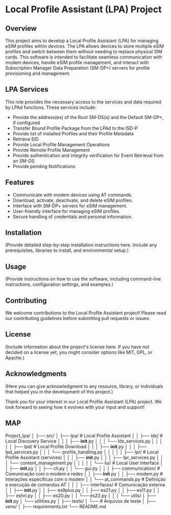 # Local Profile Assistant (LPA) Project

## Overview

This project aims to develop a Local Profile Assistant (LPA) for managing eSIM profiles within devices. The LPA allows devices to store multiple eSIM profiles and switch between them without needing to replace physical SIM cards. This software is intended to facilitate seamless communication with modem devices, handle eSIM profile management, and interact with Subscription Manager Data Preparation (SM-DP+) servers for profile provisioning and management.

## LPA Services
This role provides the necessary access to the services and data required by LPAd functions. These services include:
- Provide the address(es) of the Root SM-DS(s) and the Default SM-DP+, if configured
- Transfer Bound Profile Package from the LPAd to the ISD-P
- Provide list of installed Profiles and their Profile Metadata
- Retrieve EID
- Provide Local Profile Management Operations
- Provide Remote Profile Management
- Provide authentication and integrity verification for Event Retrieval from an SM-DS
- Provide pending Notifications

## Features

- Communicate with modem devices using AT commands.
- Download, activate, deactivate, and delete eSIM profiles.
- Interface with SM-DP+ servers for eSIM management.
- User-friendly interface for managing eSIM profiles.
- Secure handling of credentials and personal information.

## Installation

(Provide detailed step-by-step installation instructions here. Include any prerequisites, libraries to install, and environmental setup.)

## Usage

(Provide instructions on how to use the software, including command-line instructions, configuration settings, and examples.)

## Contributing

We welcome contributions to the Local Profile Assistant project! Please read our contributing guidelines before submitting pull requests or issues.

## License

(Include information about the project's license here. If you have not decided on a license yet, you might consider options like MIT, GPL, or Apache.)

## Acknowledgments

(Here you can give acknowledgment to any resource, library, or individuals that helped you in the development of this project.)

Thank you for your interest in our Local Profile Assistant (LPA) project. We look forward to seeing how it evolves with your input and support!

## MAP

Project_lpa/
│
├── src/
│   ├── lpa/                     # Local Profile Assistant
│   │   ├── lds/                 # Local Discovery Service
│   │   │   ├── __init__.py
│   │   │   └── lds_services.py
│   │   │
│   │   ├── lpd/                 # Local Profile Download
│   │   │   ├── __init__.py
│   │   │   ├── lpd_services.py
│   │   │   └── profile_handling.py
│   │   │
│   │   ├── lpr/                 # Local Profile Assistant (services)
│   │   │   ├── __init__.py
│   │   │   ├── lpr_services.py
│   │   │   └── content_management.py
│   │   │
│   │   └── lui/                 # Local User Interface
│   │       ├── __init__.py
│   │       ├── cli.py
│   │       └── gui.py
│   │
│   ├── communication/           # Comunicação com o modem e redes
│   │   ├── __init__.py
│   │   ├── modem.py             # Interações específicas com o modem
│   │   └── at_commands.py       # Definição e execução de comandos AT
│   │
│   ├── interfaces/              # Comunicação externa
│   │   ├── __init__.py
│   │   ├── es9plus.py
│   │   ├── es21.py
│   │   ├── es11.py
│   │   ├── eshri.py
│   │   ├── es20.py
│   │   └── es22.py
│   │
│   └── utils/
│       ├── __init__.py
│       └── utilities.py
│
├── tests/
│   └──  # Arquivos de teste
│
├── venv/
│
├── requirements.txt
└── README.md
